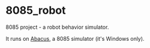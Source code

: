 # 8085_robot
8085 project - a robot behavior simulator.

It runs on [Abacus](http://www.ct.ufpb.br/~protasio/download.htm), a 8085 simulator (it's Windows only).
